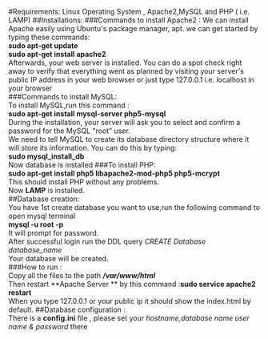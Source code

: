 #Requirements:
Linux Operating System , Apache2,MySQL and PHP ( i.e. LAMP)
##Installations:
###Commands to install Apache2 :
We can install Apache easily using Ubuntu's package manager, apt. 
we can get started by typing these commands:  
**sudo apt-get update  
sudo apt-get install apache2**  
Afterwards, your web server is installed.
You can do a spot check right away to verify that everything went as planned by visiting your server's public IP address in your web browser or just type 127.0.0.1 i.e. localhost in your browser  
###Commands to install MySQL:  
To install MySQL,run this command :  
**sudo apt-get install mysql-server php5-mysql**   
During the installation, your server will ask you to select and confirm a password for the MySQL "root" user.  
We need to tell MySQL to create its database directory structure where it will store its information. You can do this by typing:  
**sudo mysql_install_db**  
Now database is installed
###To install PHP:  
**sudo apt-get install php5 libapache2-mod-php5 php5-mcrypt**  
This should install PHP without any problems.  
Now **LAMP** is installed.  
##Database creation:  
You have 1st create database you want to use,run the following command to open mysql terminal  
**mysql -u root -p**  
It will prompt for password.  
After successful login run the DDL query *CREATE Database database_name*  
Your database will be created.  
###How to run :  
Copy all the files to the path ***/var/www/html***  
Then restart **Apache Server ** by this command :**sudo service apache2 restart**  
When you type 127.0.0.1 or your public ip it should show the index.html by default.
##Database configuration :  
There is a **config.ini** file , please set your *hostname,database name user name & password* there  



